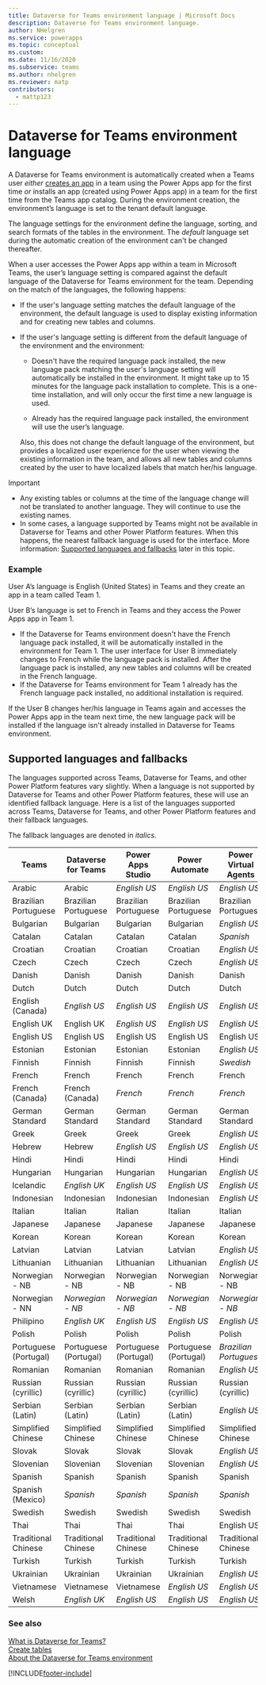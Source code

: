 ```yaml
---
title: Dataverse for Teams environment language | Microsoft Docs
description: Dataverse for Teams environment language.
author: NHelgren
ms.service: powerapps
ms.topic: conceptual
ms.custom: 
ms.date: 11/16/2020
ms.subservice: teams
ms.author: nhelgren
ms.reviewer: matp
contributors:
  - mattp123
---
```

# Dataverse for Teams environment language

A Dataverse for Teams environment is automatically created when a Teams user *either* [creates an app](create-first-app.md) in a team using the Power Apps app for the first time *or* installs an app (created using Power Apps app) in a team for the first time from the Teams app catalog. During the environment creation, the environment’s language is set to the tenant default language.

The language settings for the environment define the language, sorting, and search formats of the tables in the environment. The *default* language set during the automatic creation of the environment can't be changed thereafter. 

When a user accesses the Power Apps app within a team in Microsoft Teams, the user’s language setting is compared against the default language of the Dataverse for Teams environment for the team. Depending on the match of the languages, the following happens:
 
- If the user's language setting matches the default language of the environment, the default language is used to display existing information and for creating new tables and columns.

- If the user's language setting is different from the default language of the environment and the environment:

    - Doesn't have the required language pack installed, the new language pack matching the user's language setting will automatically be installed in the environment. It might take up to 15 minutes for the language pack installation to complete. This is a one-time installation, and will only occur the first time a new language is used.

    - Already has the required language pack installed, the environment will use the user’s language.

    Also, this does not change the default language of the environment, but provides a localized user experience for the user when viewing the existing information in the team, and allows all new tables and columns created by the user to have localized labels that match her/his language.

> [!IMPORTANT]
> - Any existing tables or columns at the time of the language change will not be translated to another language. They will continue to use the existing names.
>- In some cases, a language supported by Teams might not be available in Dataverse for Teams and other Power Platform features. When this happens, the nearest fallback language is used for the interface. More information: [Supported languages and fallbacks](#supported-languages-and-fallbacks) later in this topic. 

### Example

User A’s language is English (United States) in Teams and they create an app in a team called Team 1. 

User B’s language is set to French in Teams and they access the Power Apps app in Team 1.
- If the Dataverse for Teams environment doesn't have the French language pack installed, it will be automatically installed in the environment for Team 1. The user interface for User B immediately changes to French while the language pack is installed. After the language pack is installed, any new tables and columns will be created in the French language.
- If the Dataverse for Teams environment for Team 1 already has the French language pack installed, no additional installation is required.
 
If the User B changes her/his language in Teams again and accesses the Power Apps app in the team next time, the new language pack will be installed if the language isn't already installed in Dataverse for Teams environment.

## Supported languages and fallbacks

The languages supported across Teams, Dataverse for Teams, and other Power Platform features vary slightly. When a language is not supported by Dataverse for Teams and other Power Platform features, these will use an identified fallback language. Here is a list of the languages supported across Teams, Dataverse for Teams, and other Power Platform features and their fallback languages. 

The fallback languages are denoted in *italics*.


| Teams             | Dataverse for Teams           | Power Apps Studio | Power Automate    | Power Virtual Agents | Power BI           |
|-----------------------|-----------------------|------------------------------|-----------------------|-------------------------|-----------------------|
| Arabic                | Arabic                | *English US*                   | *English US*            | *English US*              | Arabic                |
| Brazilian Portuguese  | Brazilian Portuguese  | Brazilian Portuguese         | Brazilian Portuguese  | Brazilian Portuguese    | Brazilian Portuguese  |
| Bulgarian             | Bulgarian             | Bulgarian                    | Bulgarian             | *English US*              | Bulgarian             |
| Catalan               | Catalan               | Catalan                      | Catalan               | *Spanish*                 | Catalan               |
| Croatian              | Croatian              | Croatian                     | Croatian              | *English US*              | Croatian              |
| Czech                 | Czech                 | Czech                        | Czech                 | *English US*              | Czech                 |
| Danish                | Danish                | Danish                       | Danish                | Danish                  | Danish                |
| Dutch                 | Dutch                 | Dutch                        | Dutch                 | Dutch                   | Dutch                 |
| English (Canada)      | *English US*            | *English US*                   | *English US*            | *English US*              | *English US*            |
| English UK            | English UK            | *English US*                   | *English US*            | *English US*              | *English US*            |
| English US            | English US            | English US                   | English US            | English US              | English US            |
| Estonian              | Estonian              | Estonian                     | Estonian              | *English US*              | Estonian              |
| Finnish               | Finnish               | Finnish                      | Finnish               | *Swedish*                 | Finnish               |
| French                | French                | French                       | French                | French                  | French                |
| French (Canada)       | French (Canada)       | *French*                       | *French*                | *French*                  | *French*                |
| German Standard       | German Standard       | German Standard              | German Standard       | German Standard         | German Standard       |
| Greek                 | Greek                 | Greek                        | Greek                 | *English US*              | Greek                 |
| Hebrew                | Hebrew                | *English US*                   | *English US*            | *English US*              | Hebrew                |
| Hindi                 | Hindi                 | Hindi                        | Hindi                 | Hindi                   | Hindi                 |
| Hungarian             | Hungarian             | Hungarian                    | Hungarian             | *English US*              | Hungarian             |
| Icelandic             | *English UK*            | *English US*                   | *English US*            | *English US*              | English UK            |
| Indonesian            | Indonesian            | Indonesian                   | Indonesian            | *English US*              | Indonesian            |
| Italian               | Italian               | Italian                      | Italian               | Italian                 | Italian               |
| Japanese              | Japanese              | Japanese                     | Japanese              | Japanese                | Japanese              |
| Korean                | Korean                | Korean                       | Korean                | Korean                  | Korean                |
| Latvian               | Latvian               | Latvian                      | Latvian               | *English US*              | Latvian               |
| Lithuanian            | Lithuanian            | Lithuanian                   | Lithuanian            | *English US*              | Lithuanian            |
| Norwegian - NB        | Norwegian - NB        | Norwegian - NB               | Norwegian - NB        | Norwegian - NB          | Norwegian - NB        |
| Norwegian - NN        | *Norwegian - NB*        | *Norwegian - NB*               | *Norwegian - NB*        | *Norwegian - NB*          | *Norwegian - NB*        |
| Philipino             | *English UK*            | *English US*                   | *English US*            | *English US*              | *English UK*            |
| Polish                | Polish                | Polish                       | Polish                | Polish                  | Polish                |
| Portuguese (Portugal) | Portuguese (Portugal) | Portuguese (Portugal)        | Portuguese (Portugal) | *Brazilian Portuguese*    | Portuguese (Portugal) |
| Romanian              | Romanian              | Romanian                     | Romanian              | *English US*              | Romanian              |
| Russian (cyrillic)    | Russian (cyrillic)    | Russian (cyrillic)           | Russian (cyrillic)    | Russian (cyrillic)      | Russian (cyrillic)    |
| Serbian (Latin)       | Serbian (Latin)       | Serbian (Latin)              | Serbian (Latin)       | *English US*              | Serbian (Latin)       |
| Simplified Chinese    | Simplified Chinese    | Simplified Chinese           | Simplified Chinese    | Simplified Chinese      | Simplified Chinese    |
| Slovak                | Slovak                | Slovak                       | Slovak                | *English US*              | Slovak                |
| Slovenian             | Slovenian             | Slovenian                    | Slovenian             | *English US*              | Slovenian             |
| Spanish               | Spanish               | Spanish                      | Spanish               | Spanish                 | Spanish               |
| Spanish (Mexico)      | *Spanish*               | *Spanish*                      | *Spanish*               | *Spanish*                 | *Spanish*               |
| Swedish               | Swedish               | Swedish                      | Swedish               | Swedish                 | Swedish               |
| Thai                  | Thai                  | Thai                         | Thai                  | English US              | Thai                  |
| Traditional Chinese   | Traditional Chinese   | Traditional Chinese          | Traditional Chinese   | Traditional Chinese     | Traditional Chinese   |
| Turkish               | Turkish               | Turkish                      | Turkish               | Turkish                 | Turkish               |
| Ukrainian             | Ukrainian             | Ukrainian                    | Ukrainian             | *English US*              | Ukrainian             |
| Vietnamese            | Vietnamese            | Vietnamese                   | *English US*            | *English US*              | Vietnamese            |
| Welsh                 | *English UK*            | *English US*                   | *English US*            | *English US*              | *English UK*            | 

### See also

[What is Dataverse for Teams?](overview-data-platform.md) <br />
[Create tables](create-table.md)<br/>
[About the Dataverse for Teams environment](/power-platform/admin/about-teams-environment)


[!INCLUDE[footer-include](../includes/footer-banner.md)]